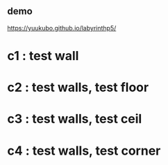 ## demo  
https://yuukubo.github.io/labyrinthp5/  
  
# c1  : test wall  
# c2  : test walls, test floor  
# c3  : test walls, test ceil  
# c4  : test walls, test corner  